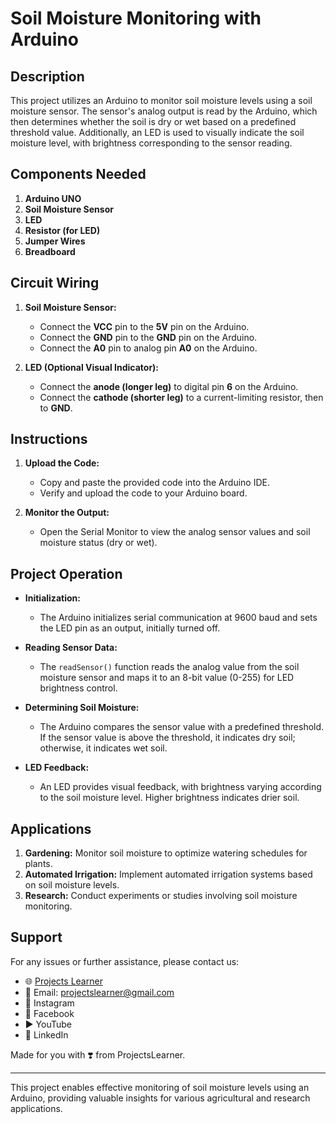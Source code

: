 # Soil Moisture Monitoring with Arduino

## Description

This project utilizes an Arduino to monitor soil moisture levels using a soil moisture sensor. The sensor's analog output is read by the Arduino, which then determines whether the soil is dry or wet based on a predefined threshold value. Additionally, an LED is used to visually indicate the soil moisture level, with brightness corresponding to the sensor reading.

## Components Needed

1. **Arduino UNO**
2. **Soil Moisture Sensor**
3. **LED**
4. **Resistor (for LED)**
5. **Jumper Wires**
6. **Breadboard**

## Circuit Wiring

1. **Soil Moisture Sensor:**
   - Connect the **VCC** pin to the **5V** pin on the Arduino.
   - Connect the **GND** pin to the **GND** pin on the Arduino.
   - Connect the **A0** pin to analog pin **A0** on the Arduino.

2. **LED (Optional Visual Indicator):**
   - Connect the **anode (longer leg)** to digital pin **6** on the Arduino.
   - Connect the **cathode (shorter leg)** to a current-limiting resistor, then to **GND**.

## Instructions

1. **Upload the Code:**
   - Copy and paste the provided code into the Arduino IDE.
   - Verify and upload the code to your Arduino board.

2. **Monitor the Output:**
   - Open the Serial Monitor to view the analog sensor values and soil moisture status (dry or wet).

## Project Operation

- **Initialization:**
  - The Arduino initializes serial communication at 9600 baud and sets the LED pin as an output, initially turned off.

- **Reading Sensor Data:**
  - The `readSensor()` function reads the analog value from the soil moisture sensor and maps it to an 8-bit value (0-255) for LED brightness control.

- **Determining Soil Moisture:**
  - The Arduino compares the sensor value with a predefined threshold. If the sensor value is above the threshold, it indicates dry soil; otherwise, it indicates wet soil.

- **LED Feedback:**
  - An LED provides visual feedback, with brightness varying according to the soil moisture level. Higher brightness indicates drier soil.

## Applications

1. **Gardening:** Monitor soil moisture to optimize watering schedules for plants.
2. **Automated Irrigation:** Implement automated irrigation systems based on soil moisture levels.
3. **Research:** Conduct experiments or studies involving soil moisture monitoring.

## Support

For any issues or further assistance, please contact us:

- 🌐 [Projects Learner](https://projectslearner.com)
- 📧 Email: projectslearner@gmail.com
- 📸 Instagram
- 📘 Facebook
- ▶️ YouTube
- 📘 LinkedIn

Made for you with ❣️ from ProjectsLearner.

---

This project enables effective monitoring of soil moisture levels using an Arduino, providing valuable insights for various agricultural and research applications.